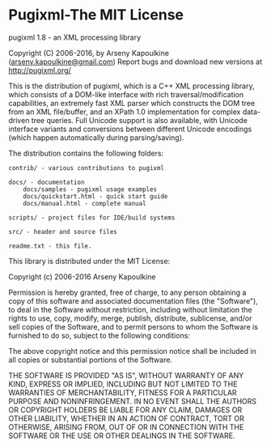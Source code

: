 # Pugixml-The MIT License
pugixml 1.8 - an XML processing library

Copyright (C) 2006-2016, by Arseny Kapoulkine (arseny.kapoulkine@gmail.com)
Report bugs and download new versions at http://pugixml.org/

This is the distribution of pugixml, which is a C++ XML processing library,
which consists of a DOM-like interface with rich traversal/modification
capabilities, an extremely fast XML parser which constructs the DOM tree from
an XML file/buffer, and an XPath 1.0 implementation for complex data-driven
tree queries. Full Unicode support is also available, with Unicode interface
variants and conversions between different Unicode encodings (which happen
automatically during parsing/saving).

The distribution contains the following folders:

	contrib/ - various contributions to pugixml

	docs/ - documentation
		docs/samples - pugixml usage examples
		docs/quickstart.html - quick start guide
		docs/manual.html - complete manual

	scripts/ - project files for IDE/build systems

	src/ - header and source files

	readme.txt - this file.

This library is distributed under the MIT License:

Copyright (c) 2006-2016 Arseny Kapoulkine

Permission is hereby granted, free of charge, to any person
obtaining a copy of this software and associated documentation
files (the "Software"), to deal in the Software without
restriction, including without limitation the rights to use,
copy, modify, merge, publish, distribute, sublicense, and/or sell
copies of the Software, and to permit persons to whom the
Software is furnished to do so, subject to the following
conditions:

The above copyright notice and this permission notice shall be
included in all copies or substantial portions of the Software.

THE SOFTWARE IS PROVIDED "AS IS", WITHOUT WARRANTY OF ANY KIND,
EXPRESS OR IMPLIED, INCLUDING BUT NOT LIMITED TO THE WARRANTIES
OF MERCHANTABILITY, FITNESS FOR A PARTICULAR PURPOSE AND
NONINFRINGEMENT. IN NO EVENT SHALL THE AUTHORS OR COPYRIGHT
HOLDERS BE LIABLE FOR ANY CLAIM, DAMAGES OR OTHER LIABILITY,
WHETHER IN AN ACTION OF CONTRACT, TORT OR OTHERWISE, ARISING
FROM, OUT OF OR IN CONNECTION WITH THE SOFTWARE OR THE USE OR
OTHER DEALINGS IN THE SOFTWARE.
